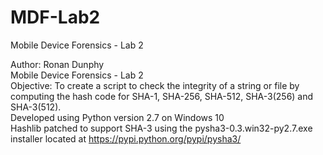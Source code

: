 # MDF-Lab2
Mobile Device Forensics - Lab 2

Author: Ronan Dunphy <br />
Mobile Device Forensics - Lab 2 <br />
Objective: To create a script to check the integrity of a string or file by computing the hash code for SHA-1, SHA-256, SHA-512, SHA-3(256) and SHA-3(512). <br />
Developed using Python version 2.7 on Windows 10 <br />
Hashlib patched to support SHA-3 using the pysha3-0.3.win32-py2.7.exe installer located at https://pypi.python.org/pypi/pysha3/ <br />
